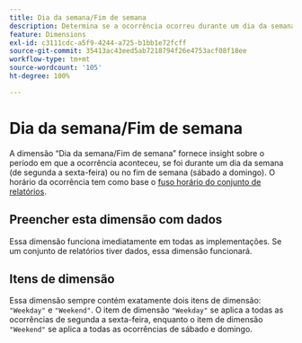 ```yaml
---
title: Dia da semana/Fim de semana
description: Determina se a ocorrência ocorreu durante um dia da semana ou um fim de semana.
feature: Dimensions
exl-id: c3111cdc-a5f9-4244-a725-b1bb1e72fcff
source-git-commit: 35413ac43eed5ab7218794f26e4753acf08f18ee
workflow-type: tm+mt
source-wordcount: '105'
ht-degree: 100%

---
```


# Dia da semana/Fim de semana

A dimensão “Dia da semana/Fim de semana” fornece insight sobre o período em que a ocorrência aconteceu, se foi durante um dia da semana (de segunda a sexta-feira) ou no fim de semana (sábado a domingo). O horário da ocorrência tem como base o [fuso horário do conjunto de relatórios](/help/admin/admin/general-acct-settings-admin.md).

## Preencher esta dimensão com dados

Essa dimensão funciona imediatamente em todas as implementações. Se um conjunto de relatórios tiver dados, essa dimensão funcionará.

## Itens de dimensão

Essa dimensão sempre contém exatamente dois itens de dimensão: `"Weekday"` e `"Weekend"`. O item de dimensão `"Weekday"` se aplica a todas as ocorrências de segunda a sexta-feira, enquanto o item de dimensão `"Weekend"` se aplica a todas as ocorrências de sábado e domingo.
